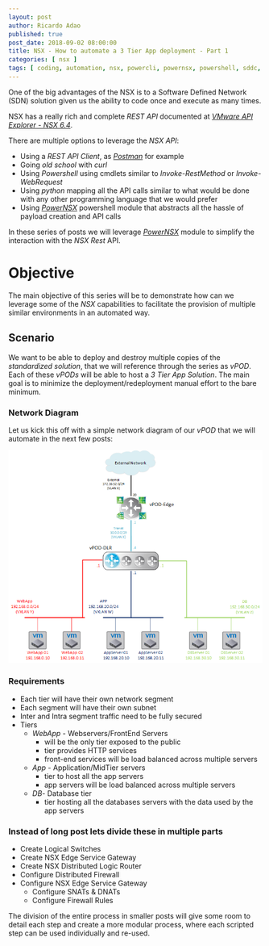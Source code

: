 ```yaml
---
layout: post
author: Ricardo Adao
published: true
post_date: 2018-09-02 08:00:00
title: NSX - How to automate a 3 Tier App deployment - Part 1
categories: [ nsx ]
tags: [ coding, automation, nsx, powercli, powernsx, powershell, sddc, vmware ]
---
```

One of the big advantages of the NSX is to a Software Defined Network (SDN) solution given us the ability to code once and execute as many times.

NSX has a really rich and complete _REST API_ documented at _[VMware API Explorer - NSX 6.4](https://code.vmware.com/apis/329/nsx-for-vsphere)_.

There are multiple options to leverage the _NSX API_:

* Using a _REST API Client_, as _[Postman](https://www.getpostman.com/)_ for example
* Going _old school_ with _curl_
* Using _Powershell_ using cmdlets similar to _Invoke-RestMethod_ or _Invoke-WebRequest_
* Using _python_ mapping all the API calls similar to what would be done with any other programming language that we would prefer
* Using _[PowerNSX](https://powernsx.github.io/)_ powershell module that abstracts all the hassle of payload creation and API calls

In these series of posts we will leverage _[PowerNSX](https://powernsx.github.io/)_ module to simplify the interaction with the _NSX Rest_ API.

# Objective #

The main objective of this series will be to demonstrate how can we leverage some of the _NSX_ capabilities to facilitate the provision of multiple similar environments in an automated way.

## Scenario ##

We want to be able to deploy and destroy multiple copies of the _standardized solution_, that we will reference through the series as _vPOD_. Each of these _vPODs_ will be able to host a _3 Tier App Solution_. The main goal is to minimize the deployment/redeployment manual effort to the bare minimum.

### Network Diagram ###

Let us kick this off with a simple network diagram of our _vPOD_ that we will automate in the next few posts:

[![vPOD Visio](/assets/images/posts/2018/09/nsx-create-edge_visio.png)](/assets/images/posts/2018/09/nsx-create-edge_visio.png)

### Requirements ###

* Each tier will have their own network segment
* Each segment will have their own subnet
* Inter and Intra segment traffic need to be fully secured
* Tiers
  * _WebApp_ - Webservers/FrontEnd Servers
    * will be the only tier exposed to the public
    * tier provides HTTP services
    * front-end services will be load balanced across multiple servers
  * _App_ - Application/MidTier servers
    * tier to host all the app servers
    * app servers will be load balanced across multiple servers
  * _DB_- Database tier
    * tier hosting all the databases servers with the data used by the app servers

### Instead of long post lets divide these in multiple parts ###

* Create Logical Switches
* Create NSX Edge Service Gateway
* Create NSX Distributed Logic Router
* Configure Distributed Firewall
* Configure NSX Edge Service Gateway
  * Configure SNATs & DNATs
  * Configure Firewall Rules

The division of the entire process in smaller posts will give some room to detail each step and create a more modular process, where each scripted step can be used individually and re-used.
